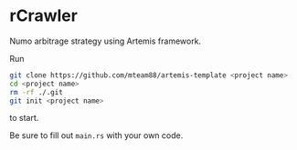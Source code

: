 # rCrawler

Numo arbitrage strategy using Artemis framework.

Run 
```bash
git clone https://github.com/mteam88/artemis-template <project name>
cd <project name>
rm -rf ./.git
git init <project name>
``` 
to start.

Be sure to fill out `main.rs` with your own code.
